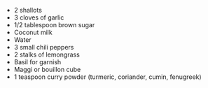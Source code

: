 - 2 shallots
- 3 cloves of garlic
- 1/2 tablespoon brown sugar
- Coconut milk
- Water
- 3 small chili peppers
- 2 stalks of lemongrass
- Basil for garnish
- Maggi or bouillon cube
- 1 teaspoon curry powder (turmeric, coriander, cumin, fenugreek)
